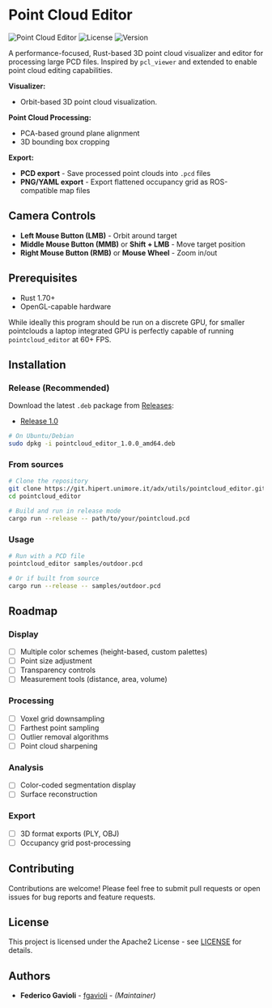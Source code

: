 # Point Cloud Editor
![Point Cloud Editor](https://img.shields.io/badge/language-Rust-orange.svg)
![License](https://img.shields.io/badge/license-Apache2-blue.svg)
![Version](https://img.shields.io/badge/version-1.0.0-green.svg)

A performance-focused, Rust-based 3D point cloud visualizer and editor for processing large PCD files. Inspired by `pcl_viewer` and extended to enable point cloud editing capabilities.

**Visualizer:**
- Orbit-based 3D point cloud visualization.

**Point Cloud Processing:**
- PCA-based ground plane alignment
- 3D bounding box cropping

**Export:**
- **PCD export** - Save processed point clouds into `.pcd` files
- **PNG/YAML export** - Export flattened occupancy grid as ROS-compatible map files

## **Camera Controls**
- **Left Mouse Button (LMB)** - Orbit around target
- **Middle Mouse Button (MMB)** or **Shift + LMB** - Move target position
- **Right Mouse Button (RMB)** or **Mouse Wheel** - Zoom in/out

## Prerequisites
- Rust 1.70+
- OpenGL-capable hardware

While ideally this program should be run on a discrete GPU, for smaller pointclouds a laptop integrated GPU is perfectly capable of running `pointcloud_editor` at 60+ FPS.

## Installation

### Release (Recommended)
Download the latest `.deb` package from [Releases](https://git.hipert.unimore.it/adx/utils/pointcloud_editor/releases):
- [Release 1.0](https://drive.google.com/file/d/1TdDt1wy7wOb5hEpOTlSOsO84CarHmyWa/view)

```bash
# On Ubuntu/Debian
sudo dpkg -i pointcloud_editor_1.0.0_amd64.deb
```

### From sources
```bash
# Clone the repository
git clone https://git.hipert.unimore.it/adx/utils/pointcloud_editor.git
cd pointcloud_editor

# Build and run in release mode
cargo run --release -- path/to/your/pointcloud.pcd
```

### Usage

```bash
# Run with a PCD file
pointcloud_editor samples/outdoor.pcd

# Or if built from source
cargo run --release -- samples/outdoor.pcd
```
## Roadmap

### **Display**
- [ ] Multiple color schemes (height-based, custom palettes)
- [ ] Point size adjustment
- [ ] Transparency controls
- [ ] Measurement tools (distance, area, volume)

### **Processing**
- [ ] Voxel grid downsampling
- [ ] Farthest point sampling
- [ ] Outlier removal algorithms
- [ ] Point cloud sharpening

### **Analysis**
- [ ] Color-coded segmentation display
- [ ] Surface reconstruction

### **Export**
- [ ] 3D format exports (PLY, OBJ)
- [ ] Occupancy grid post-processing

## Contributing
Contributions are welcome! Please feel free to submit pull requests or open issues for bug reports and feature requests.

## License

This project is licensed under the Apache2 License - see [LICENSE](LICENSE.md) for details.

## Authors
* **Federico Gavioli** - [fgavioli](https://github.com/fgavioli) - _(Maintainer)_